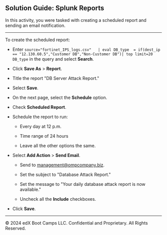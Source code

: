 ## Solution Guide: Splunk Reports 

In this activity, you were tasked with creating a scheduled report and sending an email notification.

---

To create the scheduled report:

- Enter  `source="fortinet_IPS_logs.csv"   | eval DB_type  = if(dest_ip == "12.130.60.5","Customer DB","Non-Customer DB")| top limit=20 DB_type` in the query and select **Search**.

- Click **Save As** > **Report**.

- Title the report "DB Server Attack Report."

- Select **Save**.

- On the next page, select the **Schedule** option.

- Check **Scheduled Report**.

- Schedule the report to run:

  - Every day at 12 p.m.

  - Time range of 24 hours

  - Leave all the other options the same.

- Select **Add Action** > **Send Email**.

  - Send to management@ompcompany.biz.

  - Set the subject to "Database Attack Report."

  - Set the message to "Your daily database attack report is now available."

  - Uncheck all the **Include** checkboxes.

- Click **Save**.

---

© 2024 edX Boot Camps LLC. Confidential and Proprietary. All Rights Reserved.  